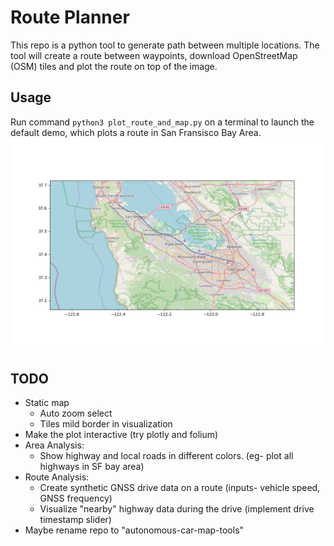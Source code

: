 # Route Planner

This repo is a python tool to generate path between multiple locations. The tool will create a route between waypoints, download OpenStreetMap (OSM) tiles and plot the route on top of the image.

## Usage
Run command `python3 plot_route_and_map.py` on a terminal to launch the default demo, which plots a route in San Fransisco Bay Area.
![Demo](demo.png)

## TODO
- Static map
    - Auto zoom select
    - Tiles mild border in visualization
- Make the plot interactive (try plotly and folium)
- Area Analysis:
    - Show highway and local roads in different colors. (eg- plot all highways in SF bay area)
- Route Analysis:
    - Create synthetic GNSS drive data on a route (inputs- vehicle speed, GNSS frequency)
    - Visualize "nearby" highway data during the drive (implement drive timestamp slider)
- Maybe rename repo to "autonomous-car-map-tools"
